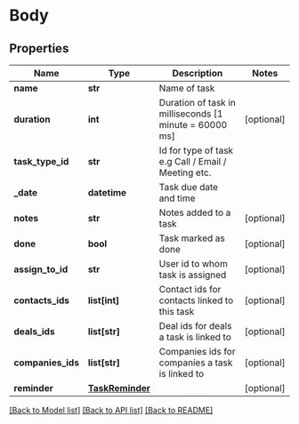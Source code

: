 # Body

## Properties
Name | Type | Description | Notes
------------ | ------------- | ------------- | -------------
**name** | **str** | Name of task | 
**duration** | **int** | Duration of task in milliseconds [1 minute &#x3D; 60000 ms] | [optional] 
**task_type_id** | **str** | Id for type of task e.g Call / Email / Meeting etc. | 
**_date** | **datetime** | Task due date and time | 
**notes** | **str** | Notes added to a task | [optional] 
**done** | **bool** | Task marked as done | [optional] 
**assign_to_id** | **str** | User id to whom task is assigned | [optional] 
**contacts_ids** | **list[int]** | Contact ids for contacts linked to this task | [optional] 
**deals_ids** | **list[str]** | Deal ids for deals a task is linked to | [optional] 
**companies_ids** | **list[str]** | Companies ids for companies a task is linked to | [optional] 
**reminder** | [**TaskReminder**](TaskReminder.md) |  | [optional] 

[[Back to Model list]](../README.md#documentation-for-models) [[Back to API list]](../README.md#documentation-for-api-endpoints) [[Back to README]](../README.md)


